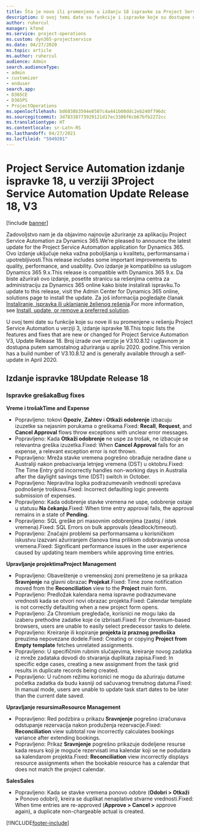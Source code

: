```yaml
---
title: Šta je novo ili promenjeno u izdanju 18 ispravke za Project Service Automation verzije 3
description: U ovoj temi date su funkcije i ispravke koje su dostupne u izdanju 18 ispravke za Project Service Automation verzije 3.
author: ruhercul
manager: kfend
ms.service: project-operations
ms.custom: dyn365-projectservice
ms.date: 04/27/2020
ms.topic: article
ms.author: ruhercul
audience: Admin
search.audienceType:
- admin
- customizer
- enduser
search.app:
- D365CE
- D365PS
- ProjectOperations
ms.openlocfilehash: bd6038b3594e8507c4a441b00ddc2eb240f796dc
ms.sourcegitcommit: 3d78338773929121d17ec3386f6cb67bfb2272cc
ms.translationtype: HT
ms.contentlocale: sr-Latn-RS
ms.lasthandoff: 04/27/2021
ms.locfileid: "5949201"
---
```

# <a name="project-service-automation-update-release-18-v3"></a><span data-ttu-id="62d71-103">Project Service Automation izdanje ispravke 18, u verziji 3</span><span class="sxs-lookup"><span data-stu-id="62d71-103">Project Service Automation Update Release 18, V3</span></span>

[!include [banner](../includes/psa-now-project-operations.md)]

<span data-ttu-id="62d71-104">Zadovoljstvo nam je da objavimo najnovije ažuriranje za aplikaciju Project Service Automation za Dynamics 365.</span><span class="sxs-lookup"><span data-stu-id="62d71-104">We’re pleased to announce the latest update for the Project Service Automation application for Dynamics 365.</span></span> <span data-ttu-id="62d71-105">Ovo izdanje uključuje neka važna poboljšanja u kvalitetu, performansama i upotrebljivosti.</span><span class="sxs-lookup"><span data-stu-id="62d71-105">This release includes some important improvements to quality, performance, and usability.</span></span> <span data-ttu-id="62d71-106">Ovo izdanje je kompatibilno sa uslugom Dynamics 365 9.x.</span><span class="sxs-lookup"><span data-stu-id="62d71-106">This release is compatible with Dynamics 365 9.x.</span></span> <span data-ttu-id="62d71-107">Da biste ažurirali ovo izdanje, posetite stranicu sa rešenjima centra za administraciju za Dynamics 365 online kako biste instalirali ispravku.</span><span class="sxs-lookup"><span data-stu-id="62d71-107">To update to this release, visit the Admin Center for Dynamics 365 online, solutions page to install the update.</span></span> <span data-ttu-id="62d71-108">Za još informacija pogledajte članak [Instaliranje, ispravka ili uklanjanje željenog rešenja](/power-platform/admin/install-remove-preferred-solution).</span><span class="sxs-lookup"><span data-stu-id="62d71-108">For more information, see [Install, update, or remove a preferred solution](/power-platform/admin/install-remove-preferred-solution).</span></span>

<span data-ttu-id="62d71-109">U ovoj temi date su funkcije koje su nove ili su promenjene u rešenju Project Service Automation u verziji 3, izdanje ispravke 18.</span><span class="sxs-lookup"><span data-stu-id="62d71-109">This topic lists the features and fixes that are new or changed for Project Service Automation V3, Update Release 18.</span></span> <span data-ttu-id="62d71-110">Broj izrade ove verzije je V3.10.8.12 i uglavnom je dostupna putem samostalnog ažuriranja u aprilu 2020. godine.</span><span class="sxs-lookup"><span data-stu-id="62d71-110">This version has a build number of V3.10.8.12 and is generally available through a self-update in April 2020.</span></span>

## <a name="update-release-18"></a><span data-ttu-id="62d71-111">Izdanje ispravke 18</span><span class="sxs-lookup"><span data-stu-id="62d71-111">Update Release 18</span></span>

### <a name="bug-fixes"></a><span data-ttu-id="62d71-112">Ispravke grešaka</span><span class="sxs-lookup"><span data-stu-id="62d71-112">Bug fixes</span></span>

<span data-ttu-id="62d71-113">**Vreme i trošak**</span><span class="sxs-lookup"><span data-stu-id="62d71-113">**Time and Expense**</span></span>

- <span data-ttu-id="62d71-114">Popravljeno: tokovi **Opoziv**, **Zahtev** i **Otkaži odobrenje** izbacuju izuzetke sa nejasnim porukama o greškama.</span><span class="sxs-lookup"><span data-stu-id="62d71-114">Fixed: **Recall**, **Request**, and **Cancel Approval** flows throw exceptions with unclear error messages.</span></span>
- <span data-ttu-id="62d71-115">Popravljeno: Kada **Otkaži odobrenje** ne uspe za trošak, ne izbacuje se relevantna greška izuzetka.</span><span class="sxs-lookup"><span data-stu-id="62d71-115">Fixed: When **Cancel Approval** fails for an expense, a relevant exception error is not thrown.</span></span>
- <span data-ttu-id="62d71-116">Popravljeno: Mreža stavke vremena pogrešno obrađuje neradne dane u Australiji nakon prebacivanja letnjeg vremena (DST) u oktobru.</span><span class="sxs-lookup"><span data-stu-id="62d71-116">Fixed: The Time Entry grid incorrectly handles non-working days in Australia after the daylight savings time (DST) switch in October.</span></span>
- <span data-ttu-id="62d71-117">Popravljeno: Nepravilna logika podrazumevanih vrednosti sprečava podnošenje troškova.</span><span class="sxs-lookup"><span data-stu-id="62d71-117">Fixed: Incorrect defaulting logic prevents submission of expenses.</span></span>
- <span data-ttu-id="62d71-118">Popravljeno: Kada odobrenje stavke vremena ne uspe, odobrenje ostaje u statusu **Na čekanju**.</span><span class="sxs-lookup"><span data-stu-id="62d71-118">Fixed: When time entry approval fails, the approval remains in a state of **Pending**.</span></span>
- <span data-ttu-id="62d71-119">Popravljeno: SQL greške pri masovnim odobrenjima (zastoj / istek vremena).</span><span class="sxs-lookup"><span data-stu-id="62d71-119">Fixed: SQL Errors on bulk approvals (deadlock/timeout).</span></span>
- <span data-ttu-id="62d71-120">Popravljeno: Značajni problemi sa performansama u korisničkom iskustvu izazvani ažuriranjem članova tima prilikom odobravanja unosa vremena.</span><span class="sxs-lookup"><span data-stu-id="62d71-120">Fixed: Significant performance issues in the user experience caused by updating team members while approving time entries.</span></span>

<span data-ttu-id="62d71-121">**Upravljanje projektima**</span><span class="sxs-lookup"><span data-stu-id="62d71-121">**Project Management**</span></span>

- <span data-ttu-id="62d71-122">Popravljeno: Obaveštenje o vremenskoj zoni premešteno je sa prikaza **Sravnjenje** na glavni obrazac **Projekat**.</span><span class="sxs-lookup"><span data-stu-id="62d71-122">Fixed: Time zone notification moved from the **Reconciliation** view to the **Project** main form.</span></span>
- <span data-ttu-id="62d71-123">Popravljeno: Predložak kalendara nema ispravne podrazumevane vrednosti kada se otvori novi obrazac projekta.</span><span class="sxs-lookup"><span data-stu-id="62d71-123">Fixed: Calendar template is not correctly defaulting when a new project form opens.</span></span>
- <span data-ttu-id="62d71-124">Popravljeno: Za Chromium pregledače, korisnici ne mogu lako da izaberu prethodne zadatke koje će izbrisati.</span><span class="sxs-lookup"><span data-stu-id="62d71-124">Fixed: For chromium-based browsers, users are unable to easily select predecessor tasks to delete.</span></span>
- <span data-ttu-id="62d71-125">Popravljeno: Kreiranje ili kopiranje **projekta iz praznog predloška** preuzima nepovezane dodele.</span><span class="sxs-lookup"><span data-stu-id="62d71-125">Fixed: Creating or copying **Project from Empty template** fetches unrelated assignments.</span></span>
- <span data-ttu-id="62d71-126">Popravljeno: U specifičnim rubnim slučajevima, kreiranje novog zadatka iz mreže zadataka dovodi do stvaranja duplikata zapisa.</span><span class="sxs-lookup"><span data-stu-id="62d71-126">Fixed: In specific edge cases, creating a new assignment from the task grid results in duplicate records being created.</span></span>
- <span data-ttu-id="62d71-127">Popravljeno: U ručnom režimu korisnici ne mogu da ažuriraju datume početka zadatka da budu kasniji od sačuvanog trenutnog datuma.</span><span class="sxs-lookup"><span data-stu-id="62d71-127">Fixed: In manual mode, users are unable to update task start dates to be later than the current date saved.</span></span>

<span data-ttu-id="62d71-128">**Upravljanje resursima**</span><span class="sxs-lookup"><span data-stu-id="62d71-128">**Resource Management**</span></span>

- <span data-ttu-id="62d71-129">Popravljeno: Red podzbira u prikazu **Sravnjenje** pogrešno izračunava odstupanje rezervacija nakon produženja rezervacije.</span><span class="sxs-lookup"><span data-stu-id="62d71-129">Fixed: **Reconciliation** view subtotal row incorrectly calculates bookings variance after extending bookings.</span></span>
- <span data-ttu-id="62d71-130">Popravljeno: Prikaz **Sravnjenje** pogrešno prikazuje dodeljene resurse kada resurs koji je moguće rezervisati ima kalendar koji se ne podudara sa kalendarom projekta.</span><span class="sxs-lookup"><span data-stu-id="62d71-130">Fixed: **Reconciliation** view incorrectly displays resource assignments when the bookable resource has a calendar that does not match the project calendar.</span></span>

<span data-ttu-id="62d71-131">**Sales**</span><span class="sxs-lookup"><span data-stu-id="62d71-131">**Sales**</span></span>

- <span data-ttu-id="62d71-132">Popravljeno: Kada se stavke vremena ponovo odobre (**Odobri > Otkaži >** Ponovo odobri), kreira se duplikat nenaplative stvarne vrednosti.</span><span class="sxs-lookup"><span data-stu-id="62d71-132">Fixed: When time entries are re-approved (**Approve > Cancel >** approve again), a duplicate non-chargeable actual is created.</span></span>


[!INCLUDE[footer-include](../includes/footer-banner.md)]